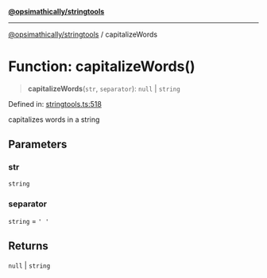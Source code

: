 [**@opsimathically/stringtools**](../README.md)

***

[@opsimathically/stringtools](../README.md) / capitalizeWords

# Function: capitalizeWords()

> **capitalizeWords**(`str`, `separator`): `null` \| `string`

Defined in: [stringtools.ts:518](https://github.com/opsimathically/stringtools/blob/19be7bae03961147b0747304375997adca8ccd4a/src/stringtools.ts#L518)

capitalizes words in a string

## Parameters

### str

`string`

### separator

`string` = `' '`

## Returns

`null` \| `string`
